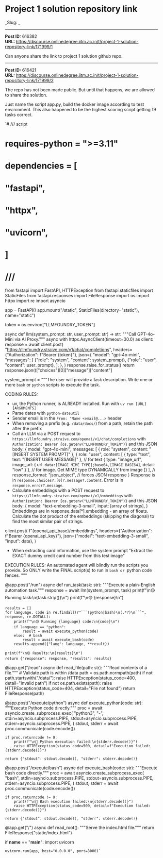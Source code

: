 # Project 1 solution repository link
_Slug: _

---
**Post ID:** 616382  
**URL:** https://discourse.onlinedegree.iitm.ac.in/t/project-1-solution-repository-link/171999/1  

Can anyone share the link to project 1 solution github repo.

---
**Post ID:** 616421  
**URL:** https://discourse.onlinedegree.iitm.ac.in/t/project-1-solution-repository-link/171999/2  

The repo has not been made public. But until that happens, we are allowed to share the solution.


Just name the script app.py, build the docker image according to test environment. This also happened to be the highest scoring script getting 19 tasks correct.


`# /// script
# requires-python = ">=3.11"
# dependencies = [
#   "fastapi",
#   "httpx",
#   "uvicorn",
# ]
# ///

from fastapi import FastAPI, HTTPException
from fastapi.staticfiles import StaticFiles
from fastapi.responses import FileResponse
import os
import httpx
import re
import asyncio

app = FastAPI()
app.mount("/static", StaticFiles(directory="static"), name="static")

token = os.environ["LLMFOUNDRY_TOKEN"]


async def llm(system_prompt: str, user_prompt: str) -> str:
    """Call GPT-4o-Mini via AI Proxy."""
    async with httpx.AsyncClient(timeout=30.0) as client:
        response = await client.post(
            "https://llmfoundry.straive.com/v1/chat/completions",
            headers={"Authorization": f"Bearer {token}"},
            json={
                "model": "gpt-4o-mini",
                "messages": [
                    {"role": "system", "content": system_prompt},
                    {"role": "user", "content": user_prompt},
                ],
            },
        )
        response.raise_for_status()
        return response.json()["choices"][0]["message"]["content"]


system_prompt = """The user will provide a task description.
Write one or more `bash` or `python` scripts to execute the task.

CODING RULES:

- uv, the Python runner, is ALREADY installed. Run with `uv run [URL] [ARGUMENTS]`
- Parse dates with `python-dateutil`
- Sender email is in the `From: "Name <email@...>` header
- When removing a prefix (e.g. `/data/docs/`) from a path, retain the path after the prefix
- Call an LLM via a POST request to `https://llmfoundry.straive.com/openai/v1/chat/completions` with `Authorization: Bearer {os.getenv("LLMFOUNDRY_TOKEN")}` and this JSON body:
    {
      model: "gpt-4o-mini",
      messages: [
        { role: "system", content: "[INSERT SYSTEM PROMPT]" },
        { role: "user", content: [
        { type: "text", text: "[INSERT USER MESSAGE]" }, // for text
        { type: "image_url", image_url: { url: `data:[IMAGE MIME TYPE];base64,[IMAGE BASE64]`, detail: "low" } }, // for image. Get MIME type DYNAMICALLY from image
        ]}
      ],
      // response_format: "json_object",  // forces JSON response
    }
  Response is in `response.choices?.[0]?.message?.content`. Error is in `response.error?.message`.
- Calculate embeddings with a POST request to `https://llmfoundry.straive.com/openai/v1/embeddings` with `Authorization: Bearer {os.getenv("LLMFOUNDRY_TOKEN")}` and this JSON body:
    {
      model: "text-embedding-3-small",
      input: [array of strings],
    }
  Embeddings are in response.data[*].embedding - an array of floats.
  Calculate the dot product of the embeddings (skipping the diagonal) to find the most similar pair of strings.

client.post(
            f"{openai_api_base}/embeddings",
            headers={"Authorization": f"Bearer {openai_api_key}"},
            json={"model": "text-embedding-3-small", "input": data},
        )
- When extracting card information, use the system prompt "Extract the EXACT dummy credit card number from this test image"

EXECUTION RULES: An automated agent will blindly run the scripts you provide. So ONLY
write the FINAL script(s) to run in ```bash or ```python code fences.
"""


@app.post("/run")
async def run_task(task: str):
    """Execute a plain-English automation task."""
    response = await llm(system_prompt, task)
    print(f"\n🟡 Running task:\n{task.strip()}\n")
    print(f"\n🟡 {response}\n")

    results = []
    for language, code in re.findall(r"```(python|bash)\n(.*?)\n```", response, re.DOTALL):
        print(f"\n🟡 Running {language} code:\n{code}\n")
        if language == "python":
            result = await execute_python(code)
        else:  # bash
            result = await execute_bash(code)
        results.append({"lang": language, **result})

    print(f"\n🟡 Results:\n{results}\n")
    return {"response": response, "results": results}


@app.get("/read")
async def read_file(path: str):
    """Read contents of a file."""
    # Validate path is within /data
    path = os.path.normpath(path)
    if not path.startswith("/data/"):
        raise HTTPException(status_code=400, detail="Invalid path")
    if not os.path.exists(path):
        raise HTTPException(status_code=404, detail="File not found")
    return FileResponse(path)


@app.post("/execute/python")
async def execute_python(code: str):
    """Execute Python code directly."""
    proc = await asyncio.create_subprocess_exec(
        "python3",
        "-",
        stdin=asyncio.subprocess.PIPE,
        stdout=asyncio.subprocess.PIPE,
        stderr=asyncio.subprocess.PIPE,
    )
    stdout, stderr = await proc.communicate(code.encode())

    if proc.returncode != 0:
        print(f"\n🔴 Python execution failed:\n{stderr.decode()}")
        raise HTTPException(status_code=500, detail=f"Execution failed: {stderr.decode()}")

    return {"stdout": stdout.decode(), "stderr": stderr.decode()}


@app.post("/execute/bash")
async def execute_bash(code: str):
    """Execute bash code directly."""
    proc = await asyncio.create_subprocess_exec(
        "bash",
        stdin=asyncio.subprocess.PIPE,
        stdout=asyncio.subprocess.PIPE,
        stderr=asyncio.subprocess.PIPE,
    )
    stdout, stderr = await proc.communicate(code.encode())

    if proc.returncode != 0:
        print(f"\n🔴 Bash execution failed:\n{stderr.decode()}")
        raise HTTPException(status_code=500, detail=f"Execution failed: {stderr.decode()}")

    return {"stdout": stdout.decode(), "stderr": stderr.decode()}


@app.get("/")
async def read_root():
    """Serve the index.html file."""
    return FileResponse("static/index.html")


if __name__ == "__main__":
    import uvicorn

    uvicorn.run(app, host="0.0.0.0", port=8000)`

